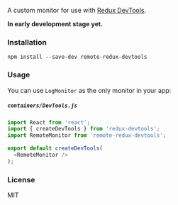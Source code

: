 A custom monitor for use with [Redux DevTools](https://github.com/gaearon/redux-devtools).

**In early development stage yet.**

### Installation

```
npm install --save-dev remote-redux-devtools
```

### Usage

You can use `LogMonitor` as the only monitor in your app:

##### `containers/DevTools.js`

```js
import React from 'react';
import { createDevTools } from 'redux-devtools';
import RemoteMonitor from 'remote-redux-devtools';

export default createDevTools(
  <RemoteMonitor />
);
```

### License

MIT
